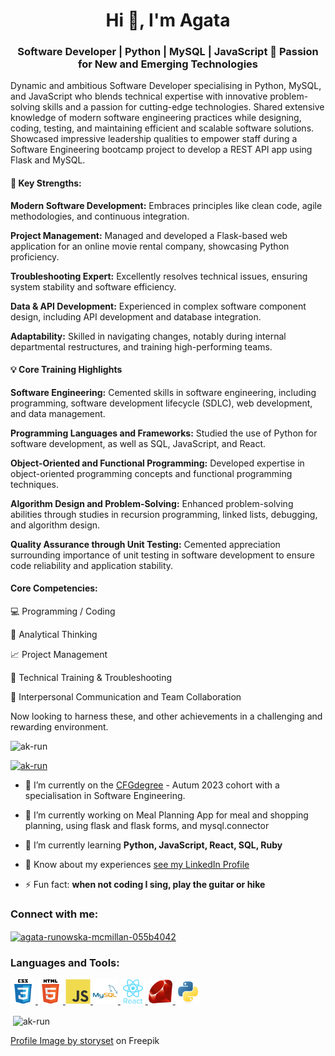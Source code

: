 <h1 align="center">Hi 👋, I'm Agata</h1>
<h3 align="center">Software Developer | Python | MySQL | JavaScript 🚀 Passion for New and Emerging Technologies</h3>
Dynamic and ambitious Software Developer specialising in Python, MySQL, and JavaScript who blends technical expertise with innovative problem-solving skills and a passion for cutting-edge technologies. Shared extensive knowledge of modern software engineering practices while designing, coding, testing, and maintaining efficient and scalable software solutions.  Showcased impressive leadership qualities to empower staff during a Software Engineering bootcamp project to develop a REST API app using Flask and MySQL. 

#### 🔄 Key Strengths:
**Modern Software Development:** Embraces principles like clean code, agile methodologies, and continuous integration.

**Project Management:** Managed and developed a Flask-based web application for an online movie rental company, showcasing Python proficiency.

**Troubleshooting Expert:** Excellently resolves technical issues, ensuring system stability and software efficiency.

**Data & API Development:** Experienced in complex software component design, including API development and database integration.

**Adaptability:** Skilled in navigating changes, notably during internal departmental restructures, and training high-performing teams.


#### 💡 Core Training Highlights
**Software Engineering:** Cemented skills in software engineering, including programming, software development lifecycle (SDLC), web development, and data management.

**Programming Languages and Frameworks:** Studied the use of Python for software development, as well as SQL, JavaScript, and React.

**Object-Oriented and Functional Programming:** Developed expertise in object-oriented programming concepts and functional programming techniques.

**Algorithm Design and Problem-Solving:** Enhanced problem-solving abilities through studies in recursion programming, linked lists, debugging, and algorithm design.

**Quality Assurance through Unit Testing:** Cemented appreciation surrounding importance of unit testing in software development to ensure code reliability and application stability.

#### Core Competencies:
💻 Programming / Coding

🧐 Analytical Thinking

📈 Project Management

🧠 Technical Training & Troubleshooting

🤝 Interpersonal Communication and Team Collaboration

Now looking to harness these, and other achievements in a challenging and rewarding environment.


<p align="left"> <img src="https://komarev.com/ghpvc/?username=ak-run&label=Profile%20views&color=0e75b6&style=flat" alt="ak-run" /> </p>

<p align="left"> <a href="https://github.com/ryo-ma/github-profile-trophy"><img src="https://github-profile-trophy.vercel.app/?username=ak-run" alt="ak-run" /></a> </p>

- 🔭 I’m currently on the [CFGdegree](https://codefirstgirls.com/courses/cfgdegree/) - Autum 2023 cohort with a specialisation in Software Engineering.

- 🔭 I’m currently working on Meal Planning App for meal and shopping planning, using flask and flask forms, and mysql.connector

- 🌱 I’m currently learning **Python, JavaScript, React, SQL, Ruby**

- 📄 Know about my experiences [see my LinkedIn Profile](https://www.linkedin.com/in/agata-runowska-mcmillan/)

- ⚡ Fun fact: **when not coding I sing, play the guitar or hike**

<h3 align="left">Connect with me:</h3>
<p align="left">
<a href="https://www.linkedin.com/in/agata-runowska-mcmillan/" target="blank"><img align="center" src="https://raw.githubusercontent.com/rahuldkjain/github-profile-readme-generator/master/src/images/icons/Social/linked-in-alt.svg" alt="agata-runowska-mcmillan-055b4042" height="30" width="40" /></a>
</p>

<h3 align="left">Languages and Tools:</h3>
<p align="left"> <a href="https://www.w3schools.com/css/" target="_blank" rel="noreferrer"> <img src="https://raw.githubusercontent.com/devicons/devicon/master/icons/css3/css3-original-wordmark.svg" alt="css3" width="40" height="40"/> </a> <a href="https://www.w3.org/html/" target="_blank" rel="noreferrer"> <img src="https://raw.githubusercontent.com/devicons/devicon/master/icons/html5/html5-original-wordmark.svg" alt="html5" width="40" height="40"/> </a> <a href="https://developer.mozilla.org/en-US/docs/Web/JavaScript" target="_blank" rel="noreferrer"> <img src="https://raw.githubusercontent.com/devicons/devicon/master/icons/javascript/javascript-original.svg" alt="javascript" width="40" height="40"/> </a> <a href="https://www.mysql.com/" target="_blank" rel="noreferrer"> <img src="https://raw.githubusercontent.com/devicons/devicon/master/icons/mysql/mysql-original-wordmark.svg" alt="mysql" width="40" height="40"/> </a> <a href="https://reactjs.org/" target="_blank" rel="noreferrer"> <img src="https://raw.githubusercontent.com/devicons/devicon/master/icons/react/react-original-wordmark.svg" alt="react" width="40" height="40"/> </a> <a href="https://www.ruby-lang.org/en/" target="_blank" rel="noreferrer"> <img src="https://raw.githubusercontent.com/devicons/devicon/master/icons/ruby/ruby-original.svg" alt="ruby" width="40" height="40"/> </a> 
<a href="https://www.python.org" target="_blank" rel="noreferrer"> <img src="https://raw.githubusercontent.com/devicons/devicon/master/icons/python/python-original.svg" alt="python" width="40" height="40"/> </a> </p>

<p>&nbsp;<img align="center" src="https://github-readme-stats.vercel.app/api?username=ak-run&show_icons=true&locale=en" alt="ak-run" /></p>
<a href="https://www.freepik.com/free-vector/code-typing-concept-illustration_10259340.htm#query=Programming&position=11&from_view=search&track=sph">Profile Image by storyset</a> on Freepik
